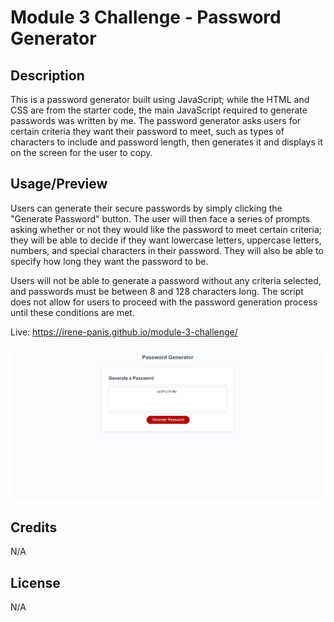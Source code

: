 # Module 3 Challenge - Password Generator

## Description

This is a password generator built using JavaScript; while the HTML and CSS are from the starter code, the main JavaScript required to generate passwords was written by me. The password generator asks users for certain criteria they want their password to meet, such as types of characters to include and password length, then generates it and displays it on the screen for the user to copy.

## Usage/Preview

Users can generate their secure passwords by simply clicking the "Generate Password" button. The user will then face a series of prompts asking whether or not they would like the password to meet certain criteria; they will be able to decide if they want lowercase letters, uppercase letters, numbers, and special characters in their password. They will also be able to specify how long they want the password to be.

Users will not be able to generate a password without any criteria selected, and passwords must be between 8 and 128 characters long. The script does not allow for users to proceed with the password generation process until these conditions are met.

Live: https://irene-panis.github.io/module-3-challenge/

![Screenshot of password generator page displaying a generated password](assets/img/preview.jpg)

## Credits

N/A

## License

N/A